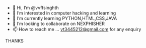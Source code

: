 - 👋 Hi, I’m @vvffsinghth
- 👀 I’m interested in computer hacking and learning
- 🌱 I’m currently learning PYTHON,HTML,CSS,JAVA
- 💞️ I’m looking to collaborate on NEXPHISHER
- 📫 How to reach me ... vt3445212@gmail.com for any enquiry
   
THANKS

<!---gmail vt3445212@gmail.com
vvffsinghth/vvffsinghth is a ✨ special ✨ repository because its `README.md` (this file) appears on your GitHub profile.
You can click the Preview link to take a look at your changes.
--->

